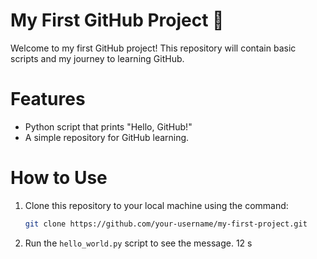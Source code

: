 # My First GitHub Project 🚀
Welcome to my first GitHub project! This repository will contain basic scripts and my journey to learning GitHub.

# Features
- Python script that prints "Hello, GitHub!"
- A simple repository for GitHub learning.

# How to Use
1. Clone this repository to your local machine using the command:
    ```bash
    git clone https://github.com/your-username/my-first-project.git
    ```
2. Run the `hello_world.py` script to see the message.
12
s
